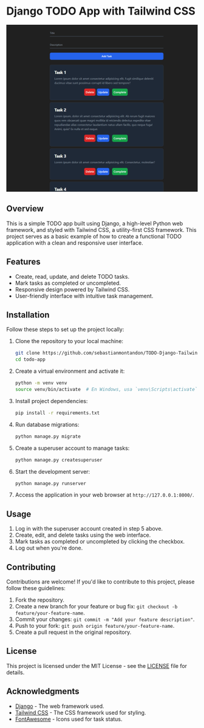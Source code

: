 # Django TODO App with Tailwind CSS

![App Screenshot](Screenshot_TODO.png)

## Overview

This is a simple TODO app built using Django, a high-level Python web framework, and styled with Tailwind CSS, a utility-first CSS framework. This project serves as a basic example of how to create a functional TODO application with a clean and responsive user interface.

## Features

- Create, read, update, and delete TODO tasks.
- Mark tasks as completed or uncompleted.
- Responsive design powered by Tailwind CSS.
- User-friendly interface with intuitive task management.

## Installation

Follow these steps to set up the project locally:

1. Clone the repository to your local machine:

   ```bash
   git clone https://github.com/sebastianmontandon/TODO-Django-Tailwind.git
   cd todo-app

2. Create a virtual environment and activate it:

   ```bash
   python -m venv venv
   source venv/bin/activate  # En Windows, usa `venv\Scripts\activate`

3. Install project dependencies:

   ```bash
   pip install -r requirements.txt

4. Run database migrations:

   ```bash
   python manage.py migrate

5. Create a superuser account to manage tasks:

   ```bash
   python manage.py createsuperuser

6. Start the development server:

   ```bash
   python manage.py runserver

7. Access the application in your web browser at `http://127.0.0.1:8000/`.

## Usage

1. Log in with the superuser account created in step 5 above.
2. Create, edit, and delete tasks using the web interface.
3. Mark tasks as completed or uncompleted by clicking the checkbox.
4. Log out when you're done.

## Contributing

Contributions are welcome! If you'd like to contribute to this project, please follow these guidelines:

1. Fork the repository.
2. Create a new branch for your feature or bug fix: `git checkout -b feature/your-feature-name`.
3. Commit your changes: `git commit -m "Add your feature description"`.
4. Push to your fork: `git push origin feature/your-feature-name`.
5. Create a pull request in the original repository.

## License

This project is licensed under the MIT License - see the [LICENSE](LICENSE) file for details.

## Acknowledgments

- [Django](https://www.djangoproject.com/) - The web framework used.
- [Tailwind CSS](https://tailwindcss.com/) - The CSS framework used for styling.
- [FontAwesome](https://fontawesome.com/) - Icons used for task status.
